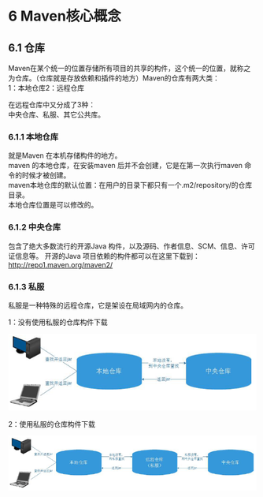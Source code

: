 # 6 Maven核心概念

## 6.1 仓库

Maven在某个统一的位置存储所有项目的共享的构件，这个统一的位置，就称之为仓库。（仓库就是存放依赖和插件的地方）Maven的仓库有两大类：  
1：本地仓库2：远程仓库

在远程仓库中又分成了3种：  
中央仓库、私服、其它公共库。

### 6.1.1 本地仓库

就是Maven 在本机存储构件的地方。  
maven 的本地仓库，在安装maven 后并不会创建，它是在第一次执行maven 命令的时候才被创建。  
maven本地仓库的默认位置：在用户的目录下都只有一个.m2/repository/的仓库目录。  
本地仓库位置是可以修改的。

### 6.1.2 中央仓库

包含了绝大多数流行的开源Java 构件，以及源码、作者信息、SCM、信息、许可证信息等。
开源的Java 项目依赖的构件都可以在这里下载到：
http://repo1.maven.org/maven2/

### 6.1.3 私服

私服是一种特殊的远程仓库，它是架设在局域网内的仓库。  

1：没有使用私服的仓库构件下载

![没使用私服](images/meiyoushiyongsifudecangkugoujian.png) 
 
2：使用私服的仓库构件下载
 
![使用私服](images/shiyongsifudecangkugoujian.png) 
